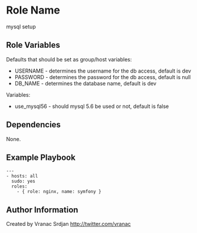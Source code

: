 Role Name
=========

mysql setup


Role Variables
--------------

Defaults that should be set as group/host variables:
- USERNAME - determines the username for the db access, default is dev
- PASSWORD - determines the password for the db access, default is null
- DB_NAME - determines the database name, default is dev

Variables:
- use_mysql56 - should mysql 5.6 be used or not, default is false

Dependencies
------------

None.

Example Playbook
----------------

```
---
- hosts: all
  sudo: yes
  roles:
    - { role: nginx, name: symfony }
```

Author Information
------------------

Created by Vranac Srdjan http://twitter.com/vranac